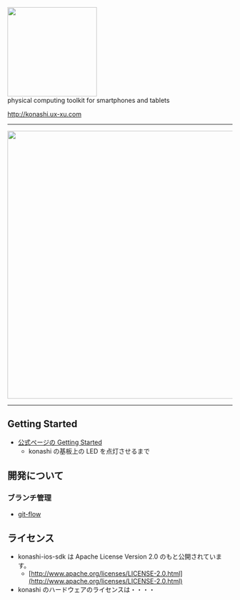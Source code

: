 <a href="http://konashi.ux-xu.com"><img src="http://konashi.ux-xu.com/img/header_logo.png" width="200" /></a><br/>
physical computing toolkit for smartphones and tablets

<a href="http://konashi.ux-xu.com">http://konashi.ux-xu.com</a>


---

<img src="http://konashi.ux-xu.com/img/documents/i2c.png" width="600" />

---


## Getting Started

- [公式ページの Getting Started](http://konashi.ux-xu.com/getting_started/)
  - konashi の基板上の LED を点灯させるまで

## 開発について

### ブランチ管理
- [git-flow](https://github.com/nvie/gitflow)


## ライセンス

- konashi-ios-sdk は Apache License Version 2.0 のもと公開されています。
  - [http://www.apache.org/licenses/LICENSE-2.0.html](http://www.apache.org/licenses/LICENSE-2.0.html)
- konashi のハードウェアのライセンスは・・・・
